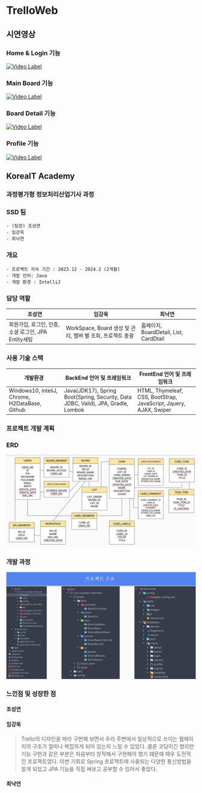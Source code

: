 # TrelloWeb

## 시연영상

### Home & Login 기능
[![Video Label](http://img.youtube.com/vi/LlEkZKRbEfI/0.jpg)](https://www.youtube.com/watch?v=LlEkZKRbEfI)
### Main Board 기능
[![Video Label](http://img.youtube.com/vi/Hj-OYdkjQas/0.jpg)](https://www.youtube.com/watch?v=Hj-OYdkjQas)
### Board Detail 기능
[![Video Label](http://img.youtube.com/vi/__ST8q73G2I/0.jpg)](https://www.youtube.com/watch?v=__ST8q73G2I)
### Profile 기능
[![Video Label](http://img.youtube.com/vi/5qpKMMJOWv8/0.jpg)](https://www.youtube.com/watch?v=5qpKMMJOWv8)



<h2> KoreaIT Academy</h2>
<h3> 과정평가형 정보처리산업기사 과정</h3>

### SSD 팀
    - (팀장) 조성연
    - 임강욱
    - 최낙연

### 개요
    - 프로젝트 지속 기간 : 2023.12 - 2024.2 (2개월)
    - 개발 언어: Java
    - 개발 환경 : IntelliJ

### 담당 역할
| 조성연                                                                                                                                                                                                                                           | 임강욱                                                                                                                                                                                    | 최낙연                                                                                                                                                                             |
|-----------------------------------------------------------------------------------------------------------------------------------------------------------------------------------------------------------------------------------------------|----------------------------------------------------------------------------------------------------------------------------------------------------------------------------------------|---------------------------------------------------------------------------------------------------------------------------------------------------------------------------------|
| 회원가입, 로그인, 인증, 소셜 로그인, JPA Entity세팅 | WorkSpace, Board 생성 및 관리, 맴버 별 조회, 프로젝트 총괄 | 홈페이지, BoardDetail, List, CardDtail |

### 사용 기술 스택

| 개발환경                                         | BackEnd 언어 및 프레임워크                                                             |  FrontEnd 언어 및 프레임워크  |
|-----------------------------------------------|----------------------------------------------------------------------------------|----|
| Windows10, inteliJ, Chrome, H2DataBase, Github| Java(JDK17), Spring Boot(Spring, Security, Data JDBC, Valid), JPA, Gradle, Lombok |  HTML, Thymeleaf, CSS, BootStrap, JavaScript, Jquery, AJAX, Swiper  |

### 프로젝트 개발 계획



### ERD
<img src='./readmeimg/TrelloERD.png' alt='DB'/>


### 개발 과정

<img src='./readmeimg/TrelloPrj.png' alt='프로젝트 구조'/>

### 느낀점 및 성장한 점
#### 조성연
>
#### 임강욱
> Trello의 디자인을 따라 구현해 보면서 우리 주변에서 일상적으로 쓰이는 웹페이지의 구조가 얼마나 복잡하게 되어 있는지 느낄 수 있었다. 클론 코딩이긴 했지만 기능 구현과 같은 부분은 처음부터 창작해서 구현해야 했기 떄문에 매우 도전적인 프로젝트였다. 이번 기회로 Spring 프로젝트에 사용되는 다양한 통신방법을 알게 되었고 JPA 기능을 직접 써보고 공부할 수 있어서 좋았다.
#### 최낙연
>
